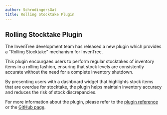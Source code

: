 ```yaml
---
author: SchrodingersGat
title: Rolling Stocktake Plugin
---
```


## Rolling Stocktake Plugin

The InvenTree development team has released a new plugin which provides a "Rolling Stocktake" mechanism for InvenTree.

This plugin encourgaes users to perform regular stocktakes of inventory items in a rolling fashion, ensuring that stock levels are consistently accurate without the need for a complete inventory shutdown.

By presenting users with a dashboard widget that highlights stock items that are overdue for stocktake, the plugin helps maintain inventory accuracy and reduces the risk of stock discrepancies.

For more information about the plugin, please refer to the [plugin reference](/extend/plugin/inventree-rolling-stocktake.md) or the [GitHub page](https://github.com/inventree/rolling-stocktake-plugin).
